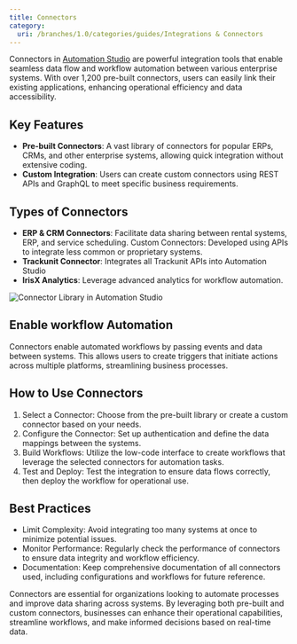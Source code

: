 ```yaml
---
title: Connectors
category:
  uri: /branches/1.0/categories/guides/Integrations & Connectors
---
```


Connectors in [Automation Studio](https://developers.trackunit.com/docs/automation-studio-overview) are powerful integration tools that enable seamless data flow and workflow automation between various enterprise systems. With over 1,200 pre-built connectors, users can easily link their existing applications, enhancing operational efficiency and data accessibility.

## Key Features
- **Pre-built Connectors**: A vast library of connectors for popular ERPs, CRMs, and other enterprise systems, allowing quick integration without extensive coding.
- **Custom Integration**: Users can create custom connectors using REST APIs and GraphQL to meet specific business requirements.

## Types of Connectors
- **ERP & CRM Connectors**: Facilitate data sharing between rental systems, ERP, and service scheduling.
Custom Connectors: Developed using APIs to integrate less common or proprietary systems.
- **Trackunit Connector**: Integrates all Trackunit APIs into Automation Studio
- **IrisX Analytics**: Leverage advanced analytics for workflow automation.

![Connector Library in Automation Studio](https://cdn.statically.io/gh/trackunit/developer-hub/master/guides/integrations-connectors/connector-library.png)

## Enable workflow Automation
Connectors enable automated workflows by passing events and data between systems. This allows users to create triggers that initiate actions across multiple platforms, streamlining business processes.

## How to Use Connectors
1. Select a Connector: Choose from the pre-built library or create a custom connector based on your needs.
1. Configure the Connector: Set up authentication and define the data mappings between the systems.
1. Build Workflows: Utilize the low-code interface to create workflows that leverage the selected connectors for automation tasks.
1. Test and Deploy: Test the integration to ensure data flows correctly, then deploy the workflow for operational use.

## Best Practices
- Limit Complexity: Avoid integrating too many systems at once to minimize potential issues.
- Monitor Performance: Regularly check the performance of connectors to ensure data integrity and workflow efficiency.
- Documentation: Keep comprehensive documentation of all connectors used, including configurations and workflows for future reference.


Connectors are essential for organizations looking to automate processes and improve data sharing across systems. By leveraging both pre-built and custom connectors, businesses can enhance their operational capabilities, streamline workflows, and make informed decisions based on real-time data.
